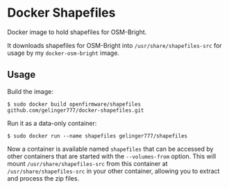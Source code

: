 # Docker Shapefiles

Docker image to hold shapefiles for OSM-Bright.

It downloads shapefiles for OSM-Bright into `/usr/share/shapefiles-src` for usage by my `docker-osm-bright` image.

## Usage

Build the image:

    $ sudo docker build openfirmware/shapefiles github.com/gelinger777/docker-shapefiles.git

Run it as a data-only container:

    $ sudo docker run --name shapefiles gelinger777/shapefiles

Now a container is available named `shapefiles` that can be accessed by other containers that are started with the `--volumes-from` option. This will mount `/usr/share/shapefiles-src` from this container at `/usr/share/shapefiles-src` in your other container, allowing you to extract and process the zip files.
